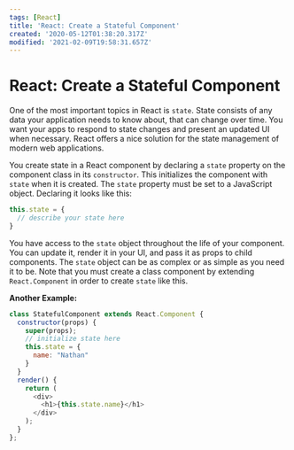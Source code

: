 ```yaml
---
tags: [React]
title: 'React: Create a Stateful Component'
created: '2020-05-12T01:38:20.317Z'
modified: '2021-02-09T19:58:31.657Z'
---
```


React: Create a Stateful Component
==================================

One of the most important topics in React is ```state```. State consists of any data your application needs to know about, that can change over time. You want your apps to respond to state changes and present an updated UI when necessary. React offers a nice solution for the state management of modern web applications.

You create state in a React component by declaring a ```state``` property on the component class in its ```constructor```. This initializes the component with ```state``` when it is created. The ```state``` property must be set to a JavaScript object. Declaring it looks like this:
``` javascript
this.state = {
  // describe your state here
}
```
You have access to the ```state``` object throughout the life of your component. You can update it, render it in your UI, and pass it as props to child components. The ```state``` object can be as complex or as simple as you need it to be. Note that you must create a class component by extending ```React.Component``` in order to create ```state``` like this.

**Another Example:**
``` javascript
class StatefulComponent extends React.Component {
  constructor(props) {
    super(props);
    // initialize state here
    this.state = {
      name: "Nathan"
    }
  }
  render() {
    return (
      <div>
        <h1>{this.state.name}</h1>
      </div>
    );
  }
};
```
